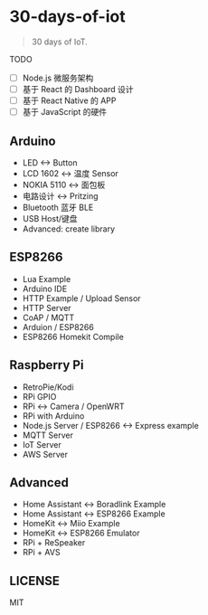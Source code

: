 # 30-days-of-iot

> 30 days of IoT.

TODO

 - [ ] Node.js 微服务架构
 - [ ] 基于 React 的 Dashboard 设计
 - [ ] 基于 React Native 的 APP
 - [ ] 基于 JavaScript 的硬件

Arduino
---

 - LED <-> Button
 - LCD 1602 <-> 温度 Sensor
 - NOKIA 5110 <-> 面包板
 - 电路设计 <-> Pritzing
 - Bluetooth 蓝牙 BLE
 - USB Host/键盘
 - Advanced: create library

ESP8266
---

 - Lua Example
 - Arduino IDE
 - HTTP Example / Upload Sensor
 - HTTP Server
 - CoAP / MQTT
 - Arduion / ESP8266
 - ESP8266 Homekit Compile

Raspberry Pi
---

 - RetroPie/Kodi
 - RPi GPIO
 - RPi <-> Camera / OpenWRT
 - RPi with Arduino
 - Node.js Server / ESP8266 <-> Express example
 - MQTT Server
 - IoT Server
 - AWS Server

Advanced
---

 - Home Assistant <-> Boradlink Example
 - Home Assistant <-> ESP8266 Example
 - HomeKit <-> Miio Example
 - HomeKit <-> ESP8266 Emulator
 - RPi + ReSpeaker
 - RPi + AVS


LICENSE
---

MIT
